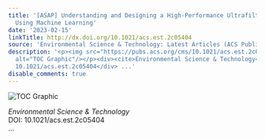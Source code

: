 ```yaml
---
title: '[ASAP] Understanding and Designing a High-Performance Ultrafiltration Membrane
  Using Machine Learning'
date: '2023-02-15'
linkTitle: http://dx.doi.org/10.1021/acs.est.2c05404
source: 'Environmental Science & Technology: Latest Articles (ACS Publications)'
description: '<p><img src="https://pubs.acs.org/cms/10.1021/acs.est.2c05404/asset/images/medium/es2c05404_0006.gif"
  alt="TOC Graphic"/></p><div><cite>Environmental Science & Technology</cite></div><div>DOI:
  10.1021/acs.est.2c05404</div> ...'
disable_comments: true
---
```

<p><img src="https://pubs.acs.org/cms/10.1021/acs.est.2c05404/asset/images/medium/es2c05404_0006.gif" alt="TOC Graphic"/></p><div><cite>Environmental Science & Technology</cite></div><div>DOI: 10.1021/acs.est.2c05404</div> ...